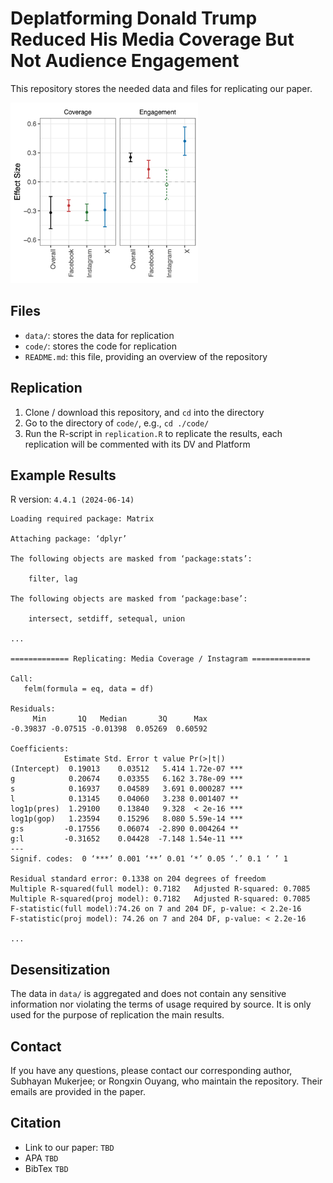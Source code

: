 # Deplatforming Donald Trump Reduced His Media Coverage But Not Audience Engagement

This repository stores the needed data and files for replicating our paper.

<img src="./figure/effect.sizes.png" width="300"/>  

## Files

- `data/`: stores the data for replication
- `code/`: stores the code for replication
- `README.md`: this file, providing an overview of the repository

## Replication

1. Clone / download this repository, and `cd` into the directory
2. Go to the directory of `code/`, e.g., `cd ./code/`
3. Run the R-script in `replication.R` to replicate the results, each replication will be commented with its DV and Platform

## Example Results
R version: `4.4.1 (2024-06-14)`

```
Loading required package: Matrix

Attaching package: ‘dplyr’

The following objects are masked from ‘package:stats’:

    filter, lag

The following objects are masked from ‘package:base’:

    intersect, setdiff, setequal, union

...

============= Replicating: Media Coverage / Instagram =============

Call:
   felm(formula = eq, data = df) 

Residuals:
     Min       1Q   Median       3Q      Max 
-0.39837 -0.07515 -0.01398  0.05269  0.60592 

Coefficients:
            Estimate Std. Error t value Pr(>|t|)    
(Intercept)  0.19013    0.03512   5.414 1.72e-07 ***
g            0.20674    0.03355   6.162 3.78e-09 ***
s            0.16937    0.04589   3.691 0.000287 ***
l            0.13145    0.04060   3.238 0.001407 ** 
log1p(pres)  1.29100    0.13840   9.328  < 2e-16 ***
log1p(gop)   1.23594    0.15296   8.080 5.59e-14 ***
g:s         -0.17556    0.06074  -2.890 0.004264 ** 
g:l         -0.31652    0.04428  -7.148 1.54e-11 ***
---
Signif. codes:  0 ‘***’ 0.001 ‘**’ 0.01 ‘*’ 0.05 ‘.’ 0.1 ‘ ’ 1

Residual standard error: 0.1338 on 204 degrees of freedom
Multiple R-squared(full model): 0.7182   Adjusted R-squared: 0.7085 
Multiple R-squared(proj model): 0.7182   Adjusted R-squared: 0.7085 
F-statistic(full model):74.26 on 7 and 204 DF, p-value: < 2.2e-16 
F-statistic(proj model): 74.26 on 7 and 204 DF, p-value: < 2.2e-16 

...

```

## Desensitization

The data in `data/` is aggregated and does not contain any sensitive information nor violating the terms of usage required by source. It is only used for the purpose of replication the main results.

## Contact

If you have any questions, please contact our corresponding author, Subhayan Mukerjee; or Rongxin Ouyang, who maintain the repository. Their emails are provided in the paper.

## Citation

- Link to our paper:
`TBD`
- APA
`TBD`
- BibTex
`TBD`
